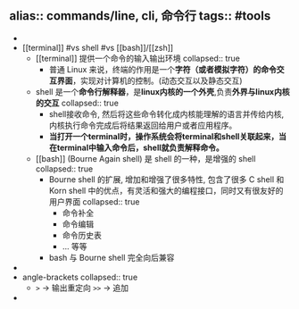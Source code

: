 alias:: commands/line, cli, 命令行
tags:: #tools
-
-
- [[terminal]] #vs shell #vs [[bash]]/[[zsh]]
  - [[terminal]] 提供一个命令的输入输出环境
    collapsed:: true
    - 普通 Linux 来说，终端的作用是一个**字符（或者模拟字符）的命令交互界面**，实现对计算机的控制。(动态交互以及静态交互)
  - shell 是一个**命令行解释器**，是**linux内核的一个外壳**,负责**外界与linux内核的交互**
    collapsed:: true
    - shell接收命令, 然后将这些命令转化成内核能理解的语言并传给内核, 内核执行命令完成后将结果返回给用户或者应用程序。
    - **当打开一个terminal时，操作系统会将terminal和shell关联起来，当在terminal中输入命令后，shell就负责解释命令。**
  - [[bash]] (Bourne Again shell) 是 shell 的一种，是增强的 shell
    collapsed:: true
    - Bourne shell 的扩展, 增加和增强了很多特性, 包含了很多 C shell 和 Korn shell 中的优点，有灵活和强大的编程接口，同时又有很友好的用户界面
      collapsed:: true
      - 命令补全
      - 命令编辑
      - 命令历史表
      - ... 等等
    - bash 与 Bourne shell 完全向后兼容
-
- angle-brackets
  collapsed:: true
  - `>` -> 输出重定向
    `>>` -> 追加
-